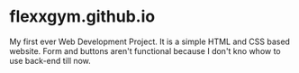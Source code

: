 # flexxgym.github.io
My first ever Web Development Project. It is a simple HTML and CSS based website. Form and buttons aren't functional because I don't kno whow to use back-end till now.


